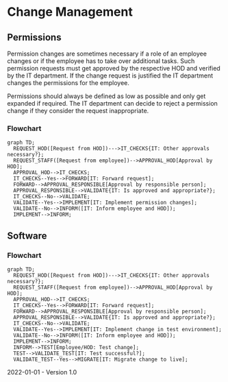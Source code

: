 # Change Management

## Permissions

Permission changes are sometimes necessary if a role of an employee changes or if the employee has to take over additional tasks. Such permission requests must get approved by the respective HOD and verified by the IT department. If the change request is justified the IT department changes the permissions for the employee.

Permissions should always be defined as low as possible and only get expanded if required. The IT department can decide to reject a permission change if they consider the request inappropriate.

### Flowchart

```mermaid
graph TD;
  REQUEST_HOD([Request from HOD])--->IT_CHECKS{IT: Other approvals necessary?};
  REQUEST_STAFF([Request from employee])-->APPROVAL_HOD[Approval by HOD];
  APPROVAL_HOD-->IT_CHECKS;
  IT_CHECKS--Yes-->FORWARD[IT: Forward request];
  FORWARD-->APPROVAL_RESPONSIBLE[Approval by responsible person];
  APPROVAL_RESPONSIBLE-->VALIDATE{IT: Is approved and appropriate?};
  IT_CHECKS--No-->VALIDATE;
  VALIDATE--Yes-->IMPLEMENT[IT: Implement permission changes];
  VALIDATE--No-->INFORM([IT: Inform employee and HOD]);
  IMPLEMENT-->INFORM;
```

## Software

### Flowchart

```mermaid
graph TD;
  REQUEST_HOD([Request from HOD])--->IT_CHECKS{IT: Other approvals necessary?};
  REQUEST_STAFF([Request from employee])-->APPROVAL_HOD[Approval by HOD];
  APPROVAL_HOD-->IT_CHECKS;
  IT_CHECKS--Yes-->FORWARD[IT: Forward request];
  FORWARD-->APPROVAL_RESPONSIBLE[Approval by responsible person];
  APPROVAL_RESPONSIBLE-->VALIDATE{IT: Is approved and appropriate?};
  IT_CHECKS--No-->VALIDATE;
  VALIDATE--Yes-->IMPLEMENT[IT: Implement change in test environment];
  VALIDATE--No-->INFORM([IT: Inform employee and HOD]);
  IMPLEMENT-->INFORM;
  INFORM-->TEST[Employee/HOD: Test change];
  TEST-->VALIDATE_TEST[IT: Test successful?];
  VALIDATE_TEST--Yes-->MIGRATE[IT: Migrate change to live];
```

2022-01-01 - Version 1.0

